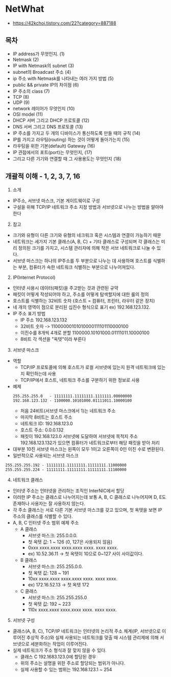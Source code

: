 NetWhat
===
+ https://42kchoi.tistory.com/22?category=887188

목차
---
+ IP address가 무엇인지. (1)
+ Netmask (2)
+ IP with Netmask의 subnet (3)
+ subnet의 Broadcast 주소 (4)
+ ip 주소 with Netmask를 나타내는 여러 가지 방법 (5) 
+ public && private IP의 차이점 (6) 
+ IP 주소의 class (7)
+ TCP (8)
+ UDP (9)
+ network 레이어가 무엇인지 (10)
+ OSI model (11)
+ DHCP 서버 그리고 DHCP 프로토콜 (12)
+ DNS 서버 그리고 DNS 프로토콜 (13)
+ IP 주소를 가지고 두 개의 디바이스가 통신하도록 만들 때의 규칙 (14)
+ IP를 가지고 라우팅(routing) 하는 것이 어떻게 돌아가는지 (15)
+ 라우팅을 위한 기본(default) Gateway (16)
+ IP 관점에서의 포트(port)는 무엇인지, (17)
+ 그리고 다른 기기와 연결할 때 그 사용용도는 무엇인지 (18)

개괄적 이해 - 1, 2, 3, 7, 16
---
1. 소개
+ IP주소, 서브넷 마스크, 기본 게이트웨이로 구성
+ 구설을 위해 TCP/IP 네트워크 주소 지정 방법과 서브넷으로 나누는 방법을 알아야 한다
2. 참고
+ 크기와 유형이 다른 크기와 유형의 네크워크 혹은 시스템과 연결이 가능하기 때문
+ 네트워크는 세가지 기본 클래스(A, B, C) + 기타 클래스로 구성되며 각 클래스는 미리 정의된 크기를 가지고, 시스템 관리자에 의해 작은 서브 네트워크로 나눌 수 있다.
+ 서브넷 마스크는 하나의 IP주소를 두 부분으로 나누는 데 사용하며 호스트를 식별하는 부분, 컴퓨터가 속한 네트워크 식별하는 부분으로 나누어져있다.


2. IP(Internet Protocol)
+ 인터넷 사용시 데이터(패킷)을 주고받는 것과 관련된 규약
+ 패킷이 어떻게 작성되어야 하고, 주소를 어떻게 탐색할지에 대한 룰의 정의
+ 호스트를 식별하는 32비트 숫자 (호스트 = 컴퓨터, 프린터, 라우터 같은 장치)
+ 네 개의 영역이 점으로 분리된 십진수 형식으로 표기 ex) 192.168.123.132.
+ IP 주소 표기 방법
    + IP 주소 192.168.123.132
    + 32비트 숫자 -> 11000000101010000111101110000100
    + 이진수를 8개씩 4개로 분할 1100000.10101000.01111011.10000100
    + 8비트 각 섹션을 "옥텟"이라 부른다

3. 서브넷 마스크
+ 역할
    + TCP/IP 프로토콜에 의해 호스트가 로컬 서브넷에 있는지 원격 네트워크에 있는지 확인하는데 사용
    + TCP/IP에서 호스트, 네트워크 주소를 구분하기 위한 정보로 사용
+ 예제
    ~~~
    255.255.255.0   - 11111111.11111111.1111111.00000000
    192.168.123.132 - 1100000.10101000.01111011.10000100
    ~~~
    + 처음 24비트(서브넷 마스크에서 1)는 네트워크 주소
    + 마지막 8비트는 호스트 주소
    + 네트워크 ID: 192.168.123.0
    + 호스트 주소: 0.0.0.132
    + 패킷이 192.168.123.0 서브넷에 도달하여 서브넷에 목적지 주소 192.168.123.132가 있으면 컴퓨터가 네트워크로부터 해당 패킷을 받아 처리
+ 대부분 10진 서브넷 마스크는 왼쪽이 모두 1이고 오른쪽이 0인 이진 수로 변환된다.
+ 일반적으로 사용되는 서브넷 마스크
 ~~~
 255.255.255.192 - 11111111.11111111.11111111.11000000
 255.255.255.224 - 11111111.11111111.11111111.11100000
 ~~~

4. 네트워크 클래스
+ 인터넷 주소는 인터넷을 관리하는 조직인 InterNIC에서 할당
+ 이러한 IP 주소는 클래스로 나누어지는데 보통 A, B, C 클래스로 나누어지며 D, E도 존재하나 사용자는 잘 사용하지 않는다.
+ 각 주소 클래스는 서로 다른 기본 서브넷 마스크를 갖고 있으며, 첫 옥텟을 보면 IP 주소의 클래스를 식별할 수 있다.
+ A, B, C 인터넷 주소 범위 예제 주소
    + A 클래스
        + 서브넷 마스크: 255.0.0.0.
        + 첫 옥텟 값: 1 ~ 126 (0, 127은 사용되지 않음)
        + 0xxx xxxx.xxxx xxxx.xxxx xxxx. xxxx xxxx.
        + ex) 10.52.36.11 -> 첫 옥텟이 10으로 0~127 사이 사이값이다.
    + B 클래스
        + 서브넷 마스크: 255.255.0.0.
        + 첫 옥탯 값: 128 ~ 191
        + 10xx xxxx.xxxx xxxx.xxxx xxxx. xxxx xxxx.
        + ex) 172.16.52.13 -> 첫 옥텟 172
    + C 클래스
        + 서브넷 마스크: 255.255.255.0
        + 첫 옥텟 값: 192 ~ 223
        + 110x xxxx.xxxx xxxx.xxxx xxxx. xxxx xxxx.

5. 서브넷 구성
+ 클래스(A, B, C), TCP/IP 네트워크는 인터넷의 논리적 주소 체계(IP, 서브넷으로 이루어진 추상적 주소)와 실제 사용되는 네트워크를 맞출 때 시스템 관리제에 의해 서브넷으로 세분화하는 작업이 이루어진다.
+ 실제 네트워크가 주소 형식과 잘 맞지 않을 수 있다.
    + 클래스 C 192.1683.123.0에 할당된 경우
    + 위의 주소는 설명을 위한 주소로 할당되는 범위가 아니다.
    + 실제 사용할 수 있는 범위는 192.168.123.1 ~ 254

